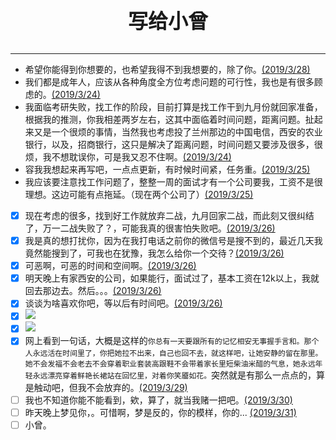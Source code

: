 
<center>
<b>
<font size="6">写给小曾</font>
<br>
</b>

<br>

</center>

---

* 希望你能得到你想要的，也希望我得不到我想要的，除了你。[(2019/3/28)]()
* 我们都是成年人，应该从各种角度全方位考虑问题的可行性，我也是有很多顾虑的。[(2019/3/24)]()
* 我面临考研失败，找工作的阶段，目前打算是找工作干到九月份就回家准备，根据我的推测，你我相差两岁左右，这其中面临着时间问题，距离问题。扯起来又是一个很烦的事情，当然我也考虑投了兰州那边的中国电信，西安的农业银行，以及，招商银行，这只是解决了距离问题，时间问题又要涉及很多，很烦，我不想耽误你，可是我又忍不住啊。[(2019/3/24)]()
* 容我我想起来再写吧，一点点更新，有时候时间紧，任务重。[(2019/3/25)]()
* 我应该要注意找工作问题了，整整一周的面试才有一个公司要我，工资不是很理想。这边可能有点拖延。（现在两个公司了）[(2019/3/25)]()

- [x] 现在考虑的很多，找到好工作就放弃二战，九月回家二战，而此刻又很纠结了，万一二战失败了？，可能我真的很害怕失败吧。[(2019/3/26)]()
- [x] 我是真的想打扰你，因为在我打电话之前你的微信号是搜不到的，最近几天我竟然能搜到了，可我也在犹豫，我怎么给你一个交待？[(2019/3/26)]()
- [x] 可恶啊，可恶的时间和空间啊。[(2019/3/26)]()
- [x] 明天晚上有家西安的公司，如果能行，面试过了，基本工资在12k以上，我就回去那边去。然后。。。[(2019/3/26)]()
- [x] 谈谈为啥喜欢你吧，等以后有时间吧。[(2019/3/26)]()
- [x] ![](//http://i1.bvimg.com/681250/05f4ce8fd199b266.jpg)
- [x] ![](//https://s2.ax1x.com/2019/03/27/AaWcE8.jpg)
- [x] 网上看到一句话，大概是这样的`你总有一天要跟所有的记忆相安无事握手言和。那个人永远活在时间里了，你把她拉不出来，自己也回不去，就这样吧，让她安静的留在那里。她不会发福不会老去不会穿着职业套装高跟鞋不会带着家长里短柴油米醋的气息，她永远年轻永远漂亮穿着鲜艳长裙站在回忆里，对着你笑靥如花。`突然就是有那么一点点的，算是触动吧，但我不会放弃的。[(2019/3/29)]()
- [ ] 我也不知道你能不能看到，欸，算了，就当我赌一把吧。[(2019/3/30)]()
- [ ] 昨天晚上梦见你，。可惜啊，梦是反的，你的模样，你的... [(2019/3/31)]()
- [ ] 小曾。
